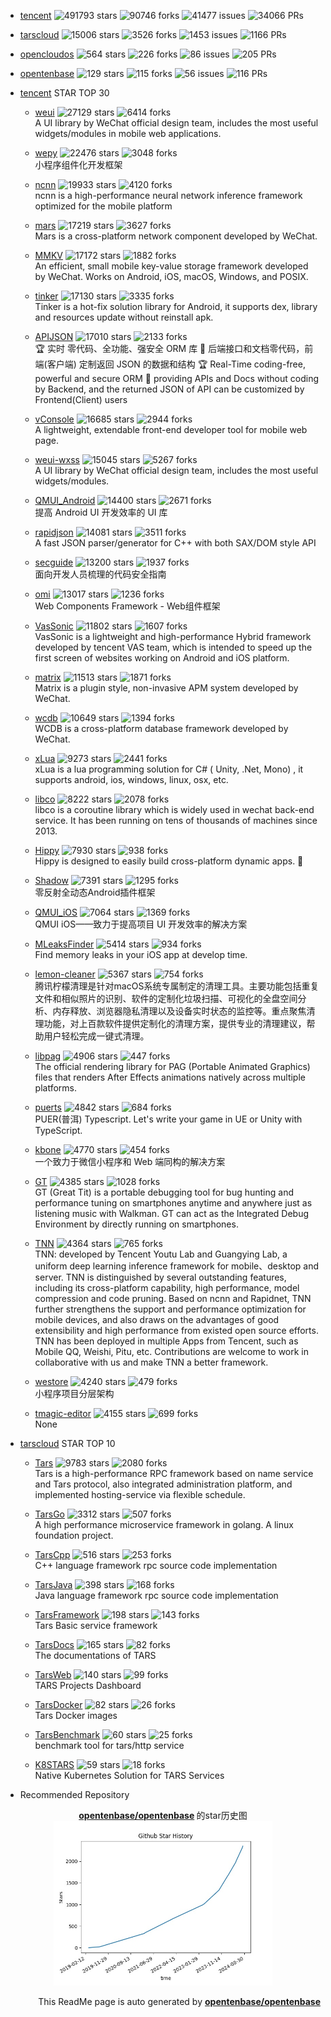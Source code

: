 
+ [tencent](https://github.com/tencent)
![491793 stars](https://img.shields.io/badge/Stars-491793-green)
![90746 forks](https://img.shields.io/badge/Forks-90746-green)
![41477 issues](https://img.shields.io/badge/Issues-41477-green)
![34066 PRs](https://img.shields.io/badge/PRs-34066-green)

+ [tarscloud](https://github.com/tarscloud)
![15006 stars](https://img.shields.io/badge/Stars-15006-green)
![3526 forks](https://img.shields.io/badge/Forks-3526-green)
![1453 issues](https://img.shields.io/badge/Issues-1453-green)
![1166 PRs](https://img.shields.io/badge/PRs-1166-green)

+ [opencloudos](https://github.com/opencloudos)
![564 stars](https://img.shields.io/badge/Stars-564-green)
![226 forks](https://img.shields.io/badge/Forks-226-green)
![86 issues](https://img.shields.io/badge/Issues-86-green)
![205 PRs](https://img.shields.io/badge/PRs-205-green)

+ [opentenbase](https://github.com/opentenbase)
![129 stars](https://img.shields.io/badge/Stars-129-green)
![115 forks](https://img.shields.io/badge/Forks-115-green)
![56 issues](https://img.shields.io/badge/Issues-56-green)
![116 PRs](https://img.shields.io/badge/PRs-116-green)



+ [tencent](https://github.com/tencent) STAR TOP 30
    
    + [weui](https://github.com/tencent/weui) 
    ![27129 stars](https://img.shields.io/badge/Stars-27129-green)
    ![6414 forks](https://img.shields.io/badge/Forks-6414-green)  
    A UI library by WeChat official design team, includes the most useful widgets/modules in mobile web applications.
    
    + [wepy](https://github.com/tencent/wepy) 
    ![22476 stars](https://img.shields.io/badge/Stars-22476-green)
    ![3048 forks](https://img.shields.io/badge/Forks-3048-green)  
    小程序组件化开发框架
    
    + [ncnn](https://github.com/tencent/ncnn) 
    ![19933 stars](https://img.shields.io/badge/Stars-19933-green)
    ![4120 forks](https://img.shields.io/badge/Forks-4120-green)  
    ncnn is a high-performance neural network inference framework optimized for the mobile platform
    
    + [mars](https://github.com/tencent/mars) 
    ![17219 stars](https://img.shields.io/badge/Stars-17219-green)
    ![3627 forks](https://img.shields.io/badge/Forks-3627-green)  
    Mars is a cross-platform network component  developed by WeChat.
    
    + [MMKV](https://github.com/tencent/MMKV) 
    ![17172 stars](https://img.shields.io/badge/Stars-17172-green)
    ![1882 forks](https://img.shields.io/badge/Forks-1882-green)  
    An efficient, small mobile key-value storage framework developed by WeChat. Works on Android, iOS, macOS, Windows, and POSIX.
    
    + [tinker](https://github.com/tencent/tinker) 
    ![17130 stars](https://img.shields.io/badge/Stars-17130-green)
    ![3335 forks](https://img.shields.io/badge/Forks-3335-green)  
    Tinker is a hot-fix solution library for Android, it supports dex, library and resources update without reinstall apk.
    
    + [APIJSON](https://github.com/tencent/APIJSON) 
    ![17010 stars](https://img.shields.io/badge/Stars-17010-green)
    ![2133 forks](https://img.shields.io/badge/Forks-2133-green)  
    🏆 实时 零代码、全功能、强安全 ORM 库 🚀 后端接口和文档零代码，前端(客户端) 定制返回 JSON 的数据和结构 🏆 Real-Time coding-free, powerful and secure ORM 🚀  providing APIs and Docs without coding by Backend, and the returned JSON of API can be customized by Frontend(Client) users
    
    + [vConsole](https://github.com/tencent/vConsole) 
    ![16685 stars](https://img.shields.io/badge/Stars-16685-green)
    ![2944 forks](https://img.shields.io/badge/Forks-2944-green)  
    A lightweight, extendable front-end developer tool for mobile web page.
    
    + [weui-wxss](https://github.com/tencent/weui-wxss) 
    ![15045 stars](https://img.shields.io/badge/Stars-15045-green)
    ![5267 forks](https://img.shields.io/badge/Forks-5267-green)  
    A UI library by WeChat official design team, includes the most useful widgets/modules.
    
    + [QMUI_Android](https://github.com/tencent/QMUI_Android) 
    ![14400 stars](https://img.shields.io/badge/Stars-14400-green)
    ![2671 forks](https://img.shields.io/badge/Forks-2671-green)  
    提高 Android UI 开发效率的 UI 库
    
    + [rapidjson](https://github.com/tencent/rapidjson) 
    ![14081 stars](https://img.shields.io/badge/Stars-14081-green)
    ![3511 forks](https://img.shields.io/badge/Forks-3511-green)  
    A fast JSON parser/generator for C++ with both SAX/DOM style API
    
    + [secguide](https://github.com/tencent/secguide) 
    ![13200 stars](https://img.shields.io/badge/Stars-13200-green)
    ![1937 forks](https://img.shields.io/badge/Forks-1937-green)  
    面向开发人员梳理的代码安全指南
    
    + [omi](https://github.com/tencent/omi) 
    ![13017 stars](https://img.shields.io/badge/Stars-13017-green)
    ![1236 forks](https://img.shields.io/badge/Forks-1236-green)  
    Web Components Framework - Web组件框架
    
    + [VasSonic](https://github.com/tencent/VasSonic) 
    ![11802 stars](https://img.shields.io/badge/Stars-11802-green)
    ![1607 forks](https://img.shields.io/badge/Forks-1607-green)  
    VasSonic is a lightweight and high-performance Hybrid framework developed by tencent VAS team, which is intended to speed up the first screen of websites working on Android and iOS platform. 
    
    + [matrix](https://github.com/tencent/matrix) 
    ![11513 stars](https://img.shields.io/badge/Stars-11513-green)
    ![1871 forks](https://img.shields.io/badge/Forks-1871-green)  
    Matrix is a plugin style, non-invasive APM system developed by WeChat.
    
    + [wcdb](https://github.com/tencent/wcdb) 
    ![10649 stars](https://img.shields.io/badge/Stars-10649-green)
    ![1394 forks](https://img.shields.io/badge/Forks-1394-green)  
    WCDB is a cross-platform database framework developed by WeChat.
    
    + [xLua](https://github.com/tencent/xLua) 
    ![9273 stars](https://img.shields.io/badge/Stars-9273-green)
    ![2441 forks](https://img.shields.io/badge/Forks-2441-green)  
    xLua is a lua programming solution for  C# ( Unity, .Net, Mono) , it supports android, ios, windows, linux, osx, etc.
    
    + [libco](https://github.com/tencent/libco) 
    ![8222 stars](https://img.shields.io/badge/Stars-8222-green)
    ![2078 forks](https://img.shields.io/badge/Forks-2078-green)  
    libco is a coroutine library which is widely used in wechat  back-end service. It has been running on tens of thousands of machines since 2013.
    
    + [Hippy](https://github.com/tencent/Hippy) 
    ![7930 stars](https://img.shields.io/badge/Stars-7930-green)
    ![938 forks](https://img.shields.io/badge/Forks-938-green)  
    Hippy is designed to easily build cross-platform dynamic apps. 👏
    
    + [Shadow](https://github.com/tencent/Shadow) 
    ![7391 stars](https://img.shields.io/badge/Stars-7391-green)
    ![1295 forks](https://img.shields.io/badge/Forks-1295-green)  
    零反射全动态Android插件框架
    
    + [QMUI_iOS](https://github.com/tencent/QMUI_iOS) 
    ![7064 stars](https://img.shields.io/badge/Stars-7064-green)
    ![1369 forks](https://img.shields.io/badge/Forks-1369-green)  
    QMUI iOS——致力于提高项目 UI 开发效率的解决方案
    
    + [MLeaksFinder](https://github.com/tencent/MLeaksFinder) 
    ![5414 stars](https://img.shields.io/badge/Stars-5414-green)
    ![934 forks](https://img.shields.io/badge/Forks-934-green)  
    Find memory leaks in your iOS app at develop time.
    
    + [lemon-cleaner](https://github.com/tencent/lemon-cleaner) 
    ![5367 stars](https://img.shields.io/badge/Stars-5367-green)
    ![754 forks](https://img.shields.io/badge/Forks-754-green)  
    腾讯柠檬清理是针对macOS系统专属制定的清理工具。主要功能包括重复文件和相似照片的识别、软件的定制化垃圾扫描、可视化的全盘空间分析、内存释放、浏览器隐私清理以及设备实时状态的监控等。重点聚焦清理功能，对上百款软件提供定制化的清理方案，提供专业的清理建议，帮助用户轻松完成一键式清理。
    
    + [libpag](https://github.com/tencent/libpag) 
    ![4906 stars](https://img.shields.io/badge/Stars-4906-green)
    ![447 forks](https://img.shields.io/badge/Forks-447-green)  
    The official rendering library for PAG (Portable Animated Graphics) files that renders After Effects animations natively across multiple platforms.
    
    + [puerts](https://github.com/tencent/puerts) 
    ![4842 stars](https://img.shields.io/badge/Stars-4842-green)
    ![684 forks](https://img.shields.io/badge/Forks-684-green)  
    PUER(普洱) Typescript. Let's write your game in UE or Unity with TypeScript.
    
    + [kbone](https://github.com/tencent/kbone) 
    ![4770 stars](https://img.shields.io/badge/Stars-4770-green)
    ![454 forks](https://img.shields.io/badge/Forks-454-green)  
    一个致力于微信小程序和 Web 端同构的解决方案
    
    + [GT](https://github.com/tencent/GT) 
    ![4385 stars](https://img.shields.io/badge/Stars-4385-green)
    ![1028 forks](https://img.shields.io/badge/Forks-1028-green)  
    GT (Great Tit) is a portable debugging tool for bug hunting and performance tuning on smartphones anytime and anywhere just as listening music with Walkman. GT can act as the Integrated Debug Environment by directly running on smartphones.
    
    + [TNN](https://github.com/tencent/TNN) 
    ![4364 stars](https://img.shields.io/badge/Stars-4364-green)
    ![765 forks](https://img.shields.io/badge/Forks-765-green)  
    TNN: developed by Tencent Youtu Lab and Guangying Lab, a uniform deep learning inference framework for mobile、desktop and server. TNN is distinguished by several outstanding features, including its cross-platform capability, high performance, model compression and code pruning. Based on ncnn and Rapidnet, TNN further strengthens the support and performance optimization for mobile devices, and also draws on the advantages of good extensibility and high performance from existed open source efforts. TNN has been deployed in multiple Apps from Tencent, such as Mobile QQ, Weishi, Pitu, etc. Contributions are welcome to work in collaborative with us and make TNN a better framework. 
    
    + [westore](https://github.com/tencent/westore) 
    ![4240 stars](https://img.shields.io/badge/Stars-4240-green)
    ![479 forks](https://img.shields.io/badge/Forks-479-green)  
    小程序项目分层架构
    
    + [tmagic-editor](https://github.com/tencent/tmagic-editor) 
    ![4155 stars](https://img.shields.io/badge/Stars-4155-green)
    ![699 forks](https://img.shields.io/badge/Forks-699-green)  
    None
    

+ [tarscloud](https://github.com/tarscloud) STAR TOP 10
    
    + [Tars](https://github.com/tarscloud/Tars) 
    ![9783 stars](https://img.shields.io/badge/Stars-9783-green)
    ![2080 forks](https://img.shields.io/badge/Forks-2080-green)  
    Tars is a high-performance RPC framework based on name service and Tars protocol, also integrated administration platform, and implemented hosting-service via flexible schedule.
    
    + [TarsGo](https://github.com/tarscloud/TarsGo) 
    ![3312 stars](https://img.shields.io/badge/Stars-3312-green)
    ![507 forks](https://img.shields.io/badge/Forks-507-green)  
    A  high performance microservice  framework  in golang. A linux foundation project.
    
    + [TarsCpp](https://github.com/tarscloud/TarsCpp) 
    ![516 stars](https://img.shields.io/badge/Stars-516-green)
    ![253 forks](https://img.shields.io/badge/Forks-253-green)  
    C++ language framework rpc source code implementation
    
    + [TarsJava](https://github.com/tarscloud/TarsJava) 
    ![398 stars](https://img.shields.io/badge/Stars-398-green)
    ![168 forks](https://img.shields.io/badge/Forks-168-green)  
    Java language framework rpc source code implementation
    
    + [TarsFramework](https://github.com/tarscloud/TarsFramework) 
    ![198 stars](https://img.shields.io/badge/Stars-198-green)
    ![143 forks](https://img.shields.io/badge/Forks-143-green)  
    Tars Basic service framework
    
    + [TarsDocs](https://github.com/tarscloud/TarsDocs) 
    ![165 stars](https://img.shields.io/badge/Stars-165-green)
    ![82 forks](https://img.shields.io/badge/Forks-82-green)  
    The documentations of TARS
    
    + [TarsWeb](https://github.com/tarscloud/TarsWeb) 
    ![140 stars](https://img.shields.io/badge/Stars-140-green)
    ![99 forks](https://img.shields.io/badge/Forks-99-green)  
    TARS Projects Dashboard
    
    + [TarsDocker](https://github.com/tarscloud/TarsDocker) 
    ![82 stars](https://img.shields.io/badge/Stars-82-green)
    ![26 forks](https://img.shields.io/badge/Forks-26-green)  
    Tars Docker  images
    
    + [TarsBenchmark](https://github.com/tarscloud/TarsBenchmark) 
    ![60 stars](https://img.shields.io/badge/Stars-60-green)
    ![25 forks](https://img.shields.io/badge/Forks-25-green)  
    benchmark tool for tars/http service
    
    + [K8STARS](https://github.com/tarscloud/K8STARS) 
    ![59 stars](https://img.shields.io/badge/Stars-59-green)
    ![18 forks](https://img.shields.io/badge/Forks-18-green)  
    Native Kubernetes  Solution for TARS Services
    


+ Recommended Repository  
<p align="center">
      <strong>
        <a href="https://github.com/opentenbase/opentenbase" target="_blank">opentenbase/opentenbase</a>
      </strong>  的star历史图
  <br>
  <img src="https://raw.githubusercontent.com/ButterAndButterfly/GithubTools/master/data/stars_history.jpg" width="350px"></img>    
</p>

<p align="right">
      This ReadMe page is auto generated by 
      <strong>
        <a href="https://github.com/opentenbase/opentenbase" target="_blank">opentenbase/opentenbase</a><br>
      </strong>   
</p>